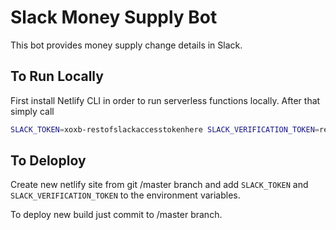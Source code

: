 # Slack Money Supply Bot

This bot provides money supply change details in Slack.

## To Run Locally
First install Netlify CLI in order to run serverless functions locally.
After that simply call
```bash
SLACK_TOKEN=xoxb-restofslackaccesstokenhere SLACK_VERIFICATION_TOKEN=restofslackverificationtoken netlify dev
```

## To Deloploy
Create new netlify site from git /master branch and add `SLACK_TOKEN` and `SLACK_VERIFICATION_TOKEN` to the environment variables.

To deploy new build just commit to /master branch.
